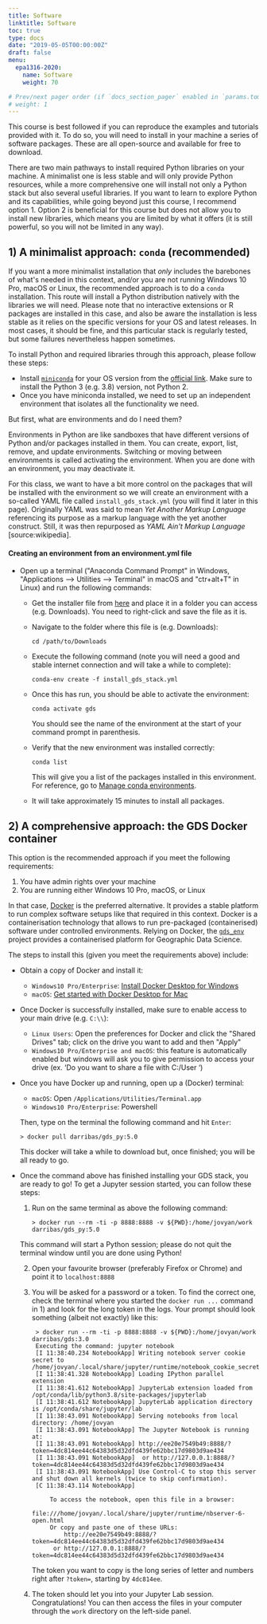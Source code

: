```yaml
---
title: Software
linktitle: Software
toc: true
type: docs
date: "2019-05-05T00:00:00Z"
draft: false
menu:
  epa1316-2020:
    name: Software
    weight: 70

# Prev/next pager order (if `docs_section_pager` enabled in `params.toml`)
# weight: 1
---
```


This course is best followed if you can reproduce the examples and tutorials provided with it. To do so, you will need to install in your machine a series of software packages. These are all open-source and available for free to download.

There are two main pathways to install required Python libraries on your machine. A minimalist one is less stable and will only provide Python resources, while a more comprehensive one will install not only a Python stack but also several useful libraries. If you want to learn to explore Python and its capabilities, while going beyond just this course, I recommend option 1. Option 2 is beneficial for this course but does not allow you to install new libraries, which means you are limited by what it offers (it is still powerful, so you will not be limited in any way).


## 1) A minimalist approach: `conda` (recommended)

If you want a more minimalist installation that *only* includes the barebones of what's needed in this context, and/or you are not running Windows 10 Pro, macOS or Linux, the recommended approach is to do a `conda` installation. This route will install a Python distribution natively with the libraries we will need. Please note that no interactive extensions or R packages are installed in this case, and also be aware the installation is less stable as it relies on the specific versions for your OS and latest releases. In most cases, it should be fine, and this particular stack is regularly tested, but some failures nevertheless happen sometimes.

To install Python and required libraries through this approach, please follow these steps:

- Install [`miniconda`](https://docs.conda.io/en/latest/miniconda.html) for your OS version from the [official link](https://docs.conda.io/en/latest/miniconda.html). Make sure to install the Python 3 (e.g. 3.8) version, not Python 2.
- Once you have miniconda installed, we need to set up an independent environment that isolates all the functionality we need.

But first, what are environments and do I need them?

Environments in Python are like sandboxes that have different versions of Python and/or packages installed in them. You can create, export, list, remove, and update environments. Switching or moving between environments is called activating the environment. When you are done with an environment, you may deactivate it.

For this class, we want to have a bit more control on the packages that will be installed with the environment so we will create an environment with a so-called YAML file called `install_gds_stack.yml` (you will find it later in this page). Originally YAML was said to mean *Yet Another Markup Language* referencing its purpose as a markup language with the yet another construct. Still, it was then repurposed as *YAML Ain't Markup Language* [source:wikipedia].

#### Creating an environment from an environment.yml file

- Open up a terminal ("Anaconda Command Prompt" in Windows, "Applications --> Utilities --> Terminal" in macOS and  "ctr+alt+T" in Linux) and run the following commands:
    - Get the installer file from [here](https://raw.githubusercontent.com/trivikverma/researchgroup/master/content/courses/epa1316-2020/resources/install_gds_stack.yml) and place it in a folder you can access (e.g. Downloads). You need to right-click and save the file as it is.
    - Navigate to the folder where this file is (e.g. Downloads):

        ```shell
        cd /path/to/Downloads
        ```

    - Execute the following command (note you will need a good and stable internet connection and will take a while to complete):

        ```shell
        conda-env create -f install_gds_stack.yml
        ```

    - Once this has run, you should be able to activate the environment:

        ```shell
        conda activate gds
        ```

        You should see the name of the environment at the start of your command prompt in parenthesis.

    - Verify that the new environment was installed correctly:

        ```shell
        conda list
        ```

        This will give you a list of the packages installed in this environment. For reference, go to [Manage conda environments](https://docs.conda.io/projects/conda/en/latest/user-guide/tasks/manage-environments.html).

    - It will take approximately 15 minutes to install all packages.

## 2) A comprehensive approach: the GDS Docker container

This option is the recommended approach if you meet the following requirements:

1. You have admin rights over your machine
1. You are running either Windows 10 Pro, macOS, or Linux

In that case, [Docker](https://www.docker.com/) is the preferred alternative. It provides a stable platform to run complex software setups like that required in this context. Docker is a containerisation technology that allows to run pre-packaged (containerised) software under controlled environments. Relying on Docker, the [`gds_env`](https://github.com/darribas/gds_env) project provides a containerised platform for Geographic Data Science.

The steps to install this (given you meet the requirements above) include:

- Obtain a copy of Docker and install it:
    - `Windows10 Pro/Enterprise`: [Install Docker Desktop for Windows](https://docs.docker.com/docker-for-windows/install/)
    - `macOS`: [Get started with Docker Desktop for Mac](https://docs.docker.com/docker-for-mac/)
- Once Docker is successfully installed, make sure to enable access to your main drive (e.g. `C:\\`):
    - `Linux Users`: Open the preferences for Docker and click the
      "Shared Drives" tab; click on the drive you want to add and then "Apply"
    - `Windows10 Pro/Enterprise and macOS`: this feature is automatically enabled but windows will ask you to give permission to access your drive (ex. ‘Do you want to share a file with C:/User ‘)
- Once you have Docker up and running, open up a (Docker) terminal:
    - `macOS`: Open `/Applications/Utilities/Terminal.app`
    - `Windows10 Pro/Enterprise`: Powershell

    Then, type on the terminal the following command and hit `Enter`:

    ```shell
    > docker pull darribas/gds_py:5.0
    ```

    This docker will take a while to download but, once finished; you will be all ready to go.

- Once the command above has finished installing your GDS stack, you are ready to go! To get a Jupyter session started, you can follow these steps:
    1. Run on the same terminal as above the following command:

        ```shell
        > docker run --rm -ti -p 8888:8888 -v ${PWD}:/home/jovyan/work darribas/gds_py:5.0
        ```

    This command will start a Python session; please do not quit the terminal window until you are
    done using Python!

    2. Open your favourite browser (preferably Firefox or Chrome) and point it to
       `localhost:8888`
    3. You will be asked for a password or a token. To find the correct one, check
       the terminal where you started the `docker run ...` command in 1) and look
       for the long token in the logs. Your prompt should look something (albeit
       not exactly) like this:

       ```shell
        > docker run --rm -ti -p 8888:8888 -v ${PWD}:/home/jovyan/work darribas/gds:3.0
        Executing the command: jupyter notebook
        [I 11:38:40.234 NotebookApp] Writing notebook server cookie secret to /home/jovyan/.local/share/jupyter/runtime/notebook_cookie_secret
        [I 11:38:41.328 NotebookApp] Loading IPython parallel extension
        [I 11:38:41.612 NotebookApp] JupyterLab extension loaded from /opt/conda/lib/python3.8/site-packages/jupyterlab
        [I 11:38:41.612 NotebookApp] JupyterLab application directory is /opt/conda/share/jupyter/lab
        [I 11:38:43.091 NotebookApp] Serving notebooks from local directory: /home/jovyan
        [I 11:38:43.091 NotebookApp] The Jupyter Notebook is running at:
        [I 11:38:43.091 NotebookApp] http://ee20e7549b49:8888/?token=4dc814ee44c64383d5d32dfd439fe62bbc17d9803d9ae434
        [I 11:38:43.091 NotebookApp]  or http://127.0.0.1:8888/?token=4dc814ee44c64383d5d32dfd439fe62bbc17d9803d9ae434
        [I 11:38:43.091 NotebookApp] Use Control-C to stop this server and shut down all kernels (twice to skip confirmation).
        [C 11:38:43.114 NotebookApp]

            To access the notebook, open this file in a browser:
                file:///home/jovyan/.local/share/jupyter/runtime/nbserver-6-open.html
            Or copy and paste one of these URLs:
                http://ee20e7549b49:8888/?token=4dc814ee44c64383d5d32dfd439fe62bbc17d9803d9ae434
             or http://127.0.0.1:8888/?token=4dc814ee44c64383d5d32dfd439fe62bbc17d9803d9ae434
       ```

       The token you want to copy is the long series of letter and numbers right
       after `?token=`, starting by `4dc814ee`.
    4. The token should let you into your Jupyter Lab session. Congratulations!
       You can then access the files in your computer through the `work` directory
       on the left-side panel.
